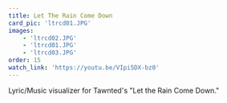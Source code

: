 ```yaml
---
title: Let The Rain Come Down
card_pic: 'ltrcd01.JPG'
images:
    - 'ltrcd02.JPG'
    - 'ltrcd01.JPG'
    - 'ltrcd03.JPG'
order: 15
watch_link: 'https://youtu.be/VIpi5DX-bz0'
---
```


Lyric/Music visualizer for Tawnted's "Let the Rain Come Down."


